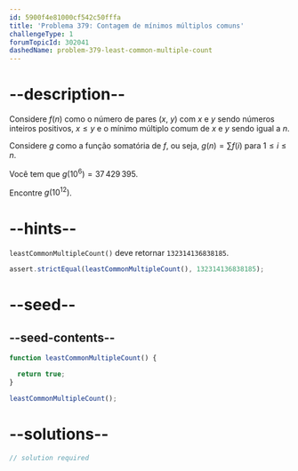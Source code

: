 ```yaml
---
id: 5900f4e81000cf542c50fffa
title: 'Problema 379: Contagem de mínimos múltiplos comuns'
challengeType: 1
forumTopicId: 302041
dashedName: problem-379-least-common-multiple-count
---
```


# --description--

Considere $f(n)$ como o número de pares ($x$, $y$) com $x$ e $y$ sendo números inteiros positivos, $x ≤ y$ e o mínimo múltiplo comum de $x$ e $y$ sendo igual a $n$.

Considere $g$ como a função somatória de $f$, ou seja, $g(n) = \sum f(i)$ para $1 ≤ i ≤ n$.

Você tem que $g({10}^6) = 37\,429\,395$.

Encontre $g({10}^{12})$.

# --hints--

`leastCommonMultipleCount()` deve retornar `132314136838185`.

```js
assert.strictEqual(leastCommonMultipleCount(), 132314136838185);
```

# --seed--

## --seed-contents--

```js
function leastCommonMultipleCount() {

  return true;
}

leastCommonMultipleCount();
```

# --solutions--

```js
// solution required
```
